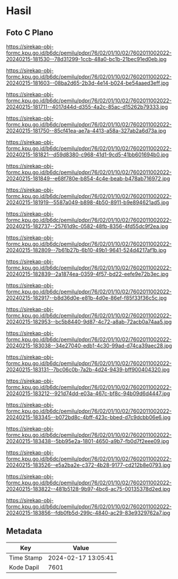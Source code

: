 # Hasil

## Foto C Plano

https://sirekap-obj-formc.kpu.go.id/b6dc/pemilu/pdpr/76/02/01/10/02/7602011002022-20240215-181530--78d31299-1ccb-48a0-bc1b-21bec91ed0eb.jpg

https://sirekap-obj-formc.kpu.go.id/b6dc/pemilu/pdpr/76/02/01/10/02/7602011002022-20240215-181603--08ba2d65-2b3d-4e14-b024-be54aaed3eff.jpg

https://sirekap-obj-formc.kpu.go.id/b6dc/pemilu/pdpr/76/02/01/10/02/7602011002022-20240215-181711--4017d44d-d355-4a2c-85ac-d15262b79333.jpg

https://sirekap-obj-formc.kpu.go.id/b6dc/pemilu/pdpr/76/02/01/10/02/7602011002022-20240215-181750--85cf41ea-ae7a-4413-a58a-327ab2a6d73a.jpg

https://sirekap-obj-formc.kpu.go.id/b6dc/pemilu/pdpr/76/02/01/10/02/7602011002022-20240215-181821--d59d8380-c968-41d1-9cd5-41bb601694b0.jpg

https://sirekap-obj-formc.kpu.go.id/b6dc/pemilu/pdpr/76/02/01/10/02/7602011002022-20240215-181849--e68f780e-b854-4c4e-beab-b478ab716972.jpg

https://sirekap-obj-formc.kpu.go.id/b6dc/pemilu/pdpr/76/02/01/10/02/7602011002022-20240215-181919--5587a049-b898-4b50-8911-b9e894621ad5.jpg

https://sirekap-obj-formc.kpu.go.id/b6dc/pemilu/pdpr/76/02/01/10/02/7602011002022-20240215-182737--25761d9c-0582-48fb-8356-4fd55dc9f2ea.jpg

https://sirekap-obj-formc.kpu.go.id/b6dc/pemilu/pdpr/76/02/01/10/02/7602011002022-20240215-182809--7b61b27b-6b10-49b1-9641-524d4217af1b.jpg

https://sirekap-obj-formc.kpu.go.id/b6dc/pemilu/pdpr/76/02/01/10/02/7602011002022-20240215-182839--2a1874ea-0359-4f57-bd22-eefe9e72b3ec.jpg

https://sirekap-obj-formc.kpu.go.id/b6dc/pemilu/pdpr/76/02/01/10/02/7602011002022-20240215-182917--b8d36d0e-e81b-4d0e-86ef-f85f33f36c5c.jpg

https://sirekap-obj-formc.kpu.go.id/b6dc/pemilu/pdpr/76/02/01/10/02/7602011002022-20240215-182953--bc5b8440-9d87-4c72-a8ab-72acb0a74aa5.jpg

https://sirekap-obj-formc.kpu.go.id/b6dc/pemilu/pdpr/76/02/01/10/02/7602011002022-20240215-183038--34e27040-edb1-4c30-99ad-d74ca39aec28.jpg

https://sirekap-obj-formc.kpu.go.id/b6dc/pemilu/pdpr/76/02/01/10/02/7602011002022-20240215-183131--7bc06c0b-7a2b-4d24-9439-bff900404320.jpg

https://sirekap-obj-formc.kpu.go.id/b6dc/pemilu/pdpr/76/02/01/10/02/7602011002022-20240215-183212--921d74dd-e03a-467c-bf8c-94b09d6d4447.jpg

https://sirekap-obj-formc.kpu.go.id/b6dc/pemilu/pdpr/76/02/01/10/02/7602011002022-20240215-183345--b072bd8c-4bff-423c-bbed-d7c9dcbb06e6.jpg

https://sirekap-obj-formc.kpu.go.id/b6dc/pemilu/pdpr/76/02/01/10/02/7602011002022-20240215-183438--5bb95e2a-1801-4650-a9b7-fb0d7f2eee09.jpg

https://sirekap-obj-formc.kpu.go.id/b6dc/pemilu/pdpr/76/02/01/10/02/7602011002022-20240215-183526--e5a2ba2e-c372-4b28-9177-cd212b8e0793.jpg

https://sirekap-obj-formc.kpu.go.id/b6dc/pemilu/pdpr/76/02/01/10/02/7602011002022-20240215-183822--481b5128-9b97-4bc6-ac75-00135378d2ed.jpg

https://sirekap-obj-formc.kpu.go.id/b6dc/pemilu/pdpr/76/02/01/10/02/7602011002022-20240215-183856--fdb0fb5d-299c-4840-ac29-83e9329762a7.jpg


## Metadata

| Key        | Value               |
| ---------- | ------------------- |
| Time Stamp | 2024-02-17 13:05:41 |
| Kode Dapil | 7601                |



